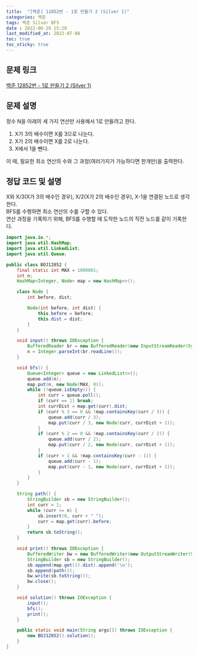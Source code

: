 ```yaml
---
title:  "[백준] 12852번 - 1로 만들기 2 (Silver 1)"
categories: 백준
tags: 백준 Silver BFS
date : 2022-06-29 15:20
last_modified_at: 2022-07-08
toc: true
toc_sticky: true
---
```


## 문제 링크

[백준 12852번 - 1로 만들기 2 (Silver 1)](https://www.acmicpc.net/problem/12852)

## 문제 설명

정수 N을 아래의 세 가지 연산만 사용해서 1로 만들려고 한다.

1. X가 3의 배수이면 X를 3으로 나눈다.
2. X가 2의 배수이면 X를 2로 나눈다.
3. X에서 1을 뺀다.

이 때, 필요한 최소 연산의 수와 그 과정(여러가지가 가능하다면 한개만)을 출력한다.

## 정답 코드 및 설명

X와 X/3(X가 3의 배수인 경우), X/2(X가 2의 배수인 경우), X-1을 연결된 노드로 생각한다.  
BFS를 수행하면 최소 연산의 수를 구할 수 있다.  
연산 과정을 기록하기 위해, BFS를 수행할 때 도착한 노드의 직전 노드를 같이 기록한다.

```java
import java.io.*;
import java.util.HashMap;
import java.util.LinkedList;
import java.util.Queue;

public class BOJ12852 {
    final static int MAX = 1000001;
    int n;
    HashMap<Integer, Node> map = new HashMap<>();

    class Node {
        int before, dist;

        Node(int before, int dist) {
            this.before = before;
            this.dist = dist;
        }
    }

    void input() throws IOException {
        BufferedReader br = new BufferedReader(new InputStreamReader(System.in));
        n = Integer.parseInt(br.readLine());
    }

    void bfs() {
        Queue<Integer> queue = new LinkedList<>();
        queue.add(n);
        map.put(n, new Node(MAX, 0));
        while (!queue.isEmpty()) {
            int curr = queue.poll();
            if (curr == 1) break;
            int currDist = map.get(curr).dist;
            if (curr % 3 == 0 && !map.containsKey(curr / 3)) {
                queue.add(curr / 3);
                map.put(curr / 3, new Node(curr, currDist + 1));
            }
            if (curr % 2 == 0 && !map.containsKey(curr / 2)) {
                queue.add(curr / 2);
                map.put(curr / 2, new Node(curr, currDist + 1));
            }
            if (curr > 1 && !map.containsKey(curr - 1)) {
                queue.add(curr - 1);
                map.put(curr - 1, new Node(curr, currDist + 1));
            }
        }
    }

    String path() {
        StringBuilder sb = new StringBuilder();
        int curr = 1;
        while (curr <= n) {
            sb.insert(0, curr + " ");
            curr = map.get(curr).before;
        }
        return sb.toString();
    }

    void print() throws IOException {
        BufferedWriter bw = new BufferedWriter(new OutputStreamWriter(System.out));
        StringBuilder sb = new StringBuilder();
        sb.append(map.get(1).dist).append('\n');
        sb.append(path());
        bw.write(sb.toString());
        bw.close();
    }

    void solution() throws IOException {
        input();
        bfs();
        print();
    }

    public static void main(String args[]) throws IOException {
        new BOJ12852().solution();
    }
}

```
